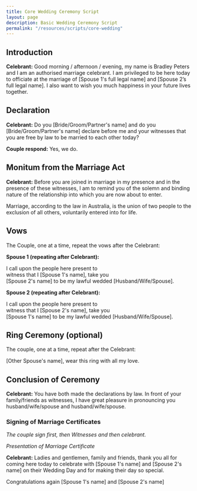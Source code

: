 ```yaml
---
title: Core Wedding Ceremony Script
layout: page
description: Basic Wedding Ceremony Script
permalink: "/resources/scripts/core-wedding"
---
```


## Introduction

**Celebrant:** Good morning / afternoon / evening, my name is Bradley Peters and I am an authorised marriage celebrant. I am privileged to be here today to officiate at the marriage of \[Spouse 1's full legal name] and \[Spouse 2’s full legal name]. I also want to wish you much happiness in your future lives together.

## Declaration

**Celebrant:** Do you \[Bride/Groom/Partner's name] and do you \[Bride/Groom/Partner's name] declare before me and your witnesses that you are free by law to be married to each other today?

**Couple respond:** Yes, we do.

## Monitum from the Marriage Act

**Celebrant:** Before you are joined in marriage in my presence and in the presence of these witnesses, I am to remind you of the solemn and binding nature of the relationship into which you are now about to enter.

Marriage, according to the law in Australia, is the union of two people to the exclusion of all others, voluntarily entered into for life.

## Vows

The Couple, one at a time, repeat the vows after the Celebrant:

**Spouse 1 (repeating after Celebrant):**

I call upon the people here present to  
witness that I \[Spouse 1's name], take you  
\[Spouse 2's name] to be my lawful wedded \[Husband/Wife/Spouse].

**Spouse 2 (repeating after Celebrant):**

I call upon the people here present to  
witness that I \[Spouse 2's name], take you  
\[Spouse 1's name] to be my lawful wedded \[Husband/Wife/Spouse].

## Ring Ceremony (optional)

The couple, one at a time, repeat after the Celebrant:

\[Other Spouse's name], wear this ring with all my love.

## Conclusion of Ceremony

**Celebrant:** You have both made the declarations by law. In front of your family/friends as witnesses, I have great pleasure in pronouncing you husband/wife/spouse and husband/wife/spouse.

### Signing of Marriage Certificates

*The couple sign first, then Witnesses and then celebrant.*

*Presentation of Marriage Certificate*

**Celebrant:** Ladies and gentlemen, family and friends, thank you all for coming here today to celebrate with \[Spouse 1's name] and \[Spouse 2's name] on their Wedding Day and for making their day so special.

Congratulations again \[Spouse 1's name] and \[Spouse 2's name]